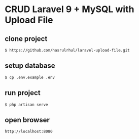 # CRUD Laravel 9 + MySQL with Upload File

## clone project
```
$ https://github.com/hasrulrhul/laravel-upload-file.git
```

## setup database
```
$ cp .env.example .env
```

## run project
```
$ php artisan serve
```
 
## open browser
```
http://localhost:8080
```
